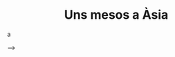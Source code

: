 <!-- ---
layout: page
title: Backpacking in south Asia  (unfinished)
###subtitle: Why you'd want to go on a date with me
--- -->
<h1 style="text-align: center;"> Uns mesos a Àsia</h1>



<p align="justify">  a
 </p>


<!--
### Vietnam

<p align="justify"> One of the first steps when buidling a van is to install the windows. That was pretty scary because one of the first steops is cutting your own vehicle and you don't want anything to go wrong. I watch hundreds of YouTube tutorials on how to install a skyroof. The moment arrived and I used a jag saw? to remove a square piece of roof. The installation was pretty straightforeward but the weird shapes of the roof forced us to install the skyroof in the opposite direction it is supposed to be.  
 </p>


![final_2](/../../assets/img/asia/vietnam/final_2.jpg "final_2")



### Laos

<p align="justify"> One of the first steps when buidling a van is to install the windows. That was pretty scary because one of the first steops is cutting your own vehicle and you don't want anything to go wrong. I watch hundreds of YouTube tutorials on how to install a skyroof. The moment arrived and I used a jag saw? to remove a square piece of roof. The installation was pretty straightforeward but the weird shapes of the roof forced us to install the skyroof in the opposite direction it is supposed to be.  
 </p>


![final_2](/../../assets/img/asia/laos/final_2.jpg "final_2")



### Cambodia

<p align="justify"> One of the first steps when buidling a van is to install the windows. That was pretty scary because one of the first steops is cutting your own vehicle and you don't want anything to go wrong. I watch hundreds of YouTube tutorials on how to install a skyroof. The moment arrived and I used a jag saw? to remove a square piece of roof. The installation was pretty straightforeward but the weird shapes of the roof forced us to install the skyroof in the opposite direction it is supposed to be.  
 </p>


![final_2](/../../assets/img/asia/cambodia/final_2.jpg "final_2")



### Cambodia

<p align="justify"> One of the first steps when buidling a van is to install the windows. That was pretty scary because one of the first steops is cutting your own vehicle and you don't want anything to go wrong. I watch hundreds of YouTube tutorials on how to install a skyroof. The moment arrived and I used a jag saw? to remove a square piece of roof. The installation was pretty straightforeward but the weird shapes of the roof forced us to install the skyroof in the opposite direction it is supposed to be.  
 </p>


![final_2](/../../assets/img/asia/cambodia/final_2.jpg "final_2")




### Myanmar

<p align="justify"> One of the first steps when buidling a van is to install the windows. That was pretty scary because one of the first steops is cutting your own vehicle and you don't want anything to go wrong. I watch hundreds of YouTube tutorials on how to install a skyroof. The moment arrived and I used a jag saw? to remove a square piece of roof. The installation was pretty straightforeward but the weird shapes of the roof forced us to install the skyroof in the opposite direction it is supposed to be.  
 </p>


![final_2](/../../assets/img/asia/myanmar/final_2.jpg "final_2")



### Indonesia

<p align="justify"> One of the first steps when buidling a van is to install the windows. That was pretty scary because one of the first steops is cutting your own vehicle and you don't want anything to go wrong. I watch hundreds of YouTube tutorials on how to install a skyroof. The moment arrived and I used a jag saw? to remove a square piece of roof. The installation was pretty straightforeward but the weird shapes of the roof forced us to install the skyroof in the opposite direction it is supposed to be.  
 </p>


![final_2](/../../assets/img/asia/indonesia/final_2.jpg "final_2")



### Pakistan

<p align="justify"> One of the first steps when buidling a van is to install the windows. That was pretty scary because one of the first steops is cutting your own vehicle and you don't want anything to go wrong. I watch hundreds of YouTube tutorials on how to install a skyroof. The moment arrived and I used a jag saw? to remove a square piece of roof. The installation was pretty straightforeward but the weird shapes of the roof forced us to install the skyroof in the opposite direction it is supposed to be.  
 </p>


<!-- ![final_2](/../../assets/img/asia/pakistan/final_2.jpg "final_2") --> -->
